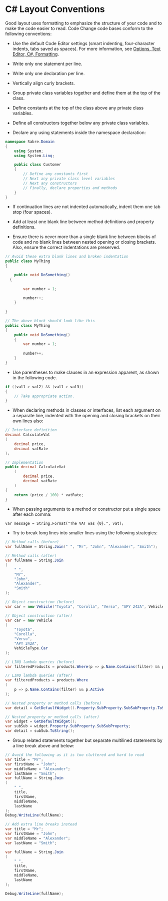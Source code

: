 # C# Layout ConventionsGood layout uses formatting to emphasize the structure of your code and to make the code easier to read. Code Change code bases conform to the following conventions:- Use the default Code Editor settings (smart indenting, four-character indents, tabs saved as spaces). For more information, see [Options, Text Editor, C#, Formatting](https://docs.microsoft.com/en-us/visualstudio/ide/reference/options-text-editor-csharp-formatting).- Write only one statement per line.- Write only one declaration per line.- Vertically align curly brackets.- Group private class variables together and define them at the top of the class.- Define constants at the top of the class above any private class variables.- Define all constructors together below any private class variables.- Declare any using statements inside the namespace declaration:```c#namespace Sabre.Domain{	using System;    using System.Linq;	public class Customer    {    	// Define any constants first        // Next any private class level variables        // Next any constructors    	// Finally, declare properties and methods    }}```- If continuation lines are not indented automatically, indent them one tab stop (four spaces).- Add at least one blank line between method definitions and property definitions.- Ensure there is never more than a single blank line between blocks of code and no blank lines between nested opening or closing brackets. Also, ensure the correct indentations are preserved.```c#// Avoid these extra blank lines and broken indentationpublic class MyThing{	public void DoSomething()  {			var number = 1;    	number++;	}    }// The above block should look like thispublic class MyThing{	public void DoSomething()	{		var number = 1;        	number++;	}}```- Use parentheses to make clauses in an expression apparent, as shown in the following code.```c#if ((val1 > val2) && (val1 > val3)){    // Take appropriate action.}```- When declaring methods in classes or interfaces, list each argument on a separate line, indented with the opening and closing brackets on their own lines also:```c#// Interface definitiondecimal CalculateVat(	decimal price,	decimal vatRate);// Implementationpublic decimal CalculateVat	(    	decimal price,        decimal vatRate	){	return (price / 100) * vatRate;}```- When passing arguments to a method or constructor put a single space after each comma:```#var message = String.Format("The VAT was {0}.", vat);```- Try to break long lines into smaller lines using the following strategies:```c#// Method calls (before)var fullName = String.Join(" ", "Mr", "John", "Alexander", "Smith");// Method calls (after)var fullName = String.Join(	" ",    "Mr",    "John",    "Alexander",    "Smith");// Object construction (before)var car = new Vehicle("Toyota", "Corolla", "Verso", "APY 242A", VehicleType.Car);// Object construction (after)var car = new Vehicle(	"Toyota",    "Corolla",    "Verso",    "APY 242A",    VehicleType.Car);// LINQ lambda queries (before)var filteredProducts = products.Where(p => p.Name.Contains(filter) && p.Active);// LINQ lambda queries (after)var filteredProducts = products.Where(	p => p.Name.Contains(filter) && p.Active);// Nested property or method calls (before)var detail = GetDefaultWidget().Property.SubProperty.SubSubProperty.ToString();// Nested property or method calls (after)var widget = GetDefaultWidget();var subSub = widget.Property.SubProperty.SubSubProperty;var detail = subSub.ToString();```- Group related statements together but separate multilined statements by a line break above and below:```c#// Avoid the following as it is too cluttered and hard to readvar title = "Mr";var firstName = "John";var middleName = "Alexander";var lastName = "Smith";var fullName = String.Join(	" ",    title,    firstName,    middleName,    lastName);Debug.WriteLine(fullName);// Add extra line breaks insteadvar title = "Mr";var firstName = "John";var middleName = "Alexander";var lastName = "Smith";var fullName = String.Join(	" ",    title,    firstName,    middleName,    lastName);Debug.WriteLine(fullName);```